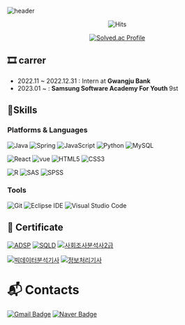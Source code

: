 <!-- 계속 수정할 예정입니다 :) -->
![header](https://capsule-render.vercel.app/api?type=Waving&color=gradient&height=150&section=header&text=LEE%20EUNSEONG&fontSize=40)

<!-- ![Top Langs](https://github-readme-stats.vercel.app/api/top-langs/?username=SeongLI&layout=compact&theme=dark) -->
<!-- ![SeongLI's GitHub stats](https://github-readme-stats.vercel.app/api?username=SeongLI&show_icons=true) -->

<div align="center">
 
![Hits](https://hits.seeyoufarm.com/api/count/incr/badge.svg?url=https%3A%2F%2Fgithub.com%2FSeongLI&count_bg=%23A7D982&title_bg=%23FFFFFF&icon=angellist.svg&icon_color=%231B09F2&title=hits&edge_flat=true)
</div>
<div align="center">
 
 [![Solved.ac Profile](http://mazassumnida.wtf/api/v2/generate_badge?boj=pro3069)](https://solved.ac/profile/pro3069)
 <!-- [![mazandi profile](http://mazandi.herokuapp.com/api?handle=pro3069&theme=dark)](https://solved.ac/profile/pro3069) -->
</div>

## 🎞 carrer
- 2022.11 ~ 2022.12.31 : Intern at <b width="30"> Gwangju Bank </b>
- 2023.01 ~ : <b width="30"> Samsung Software Academy For Youth </b> 9st

## 💪Skills
### Platforms & Languages
![Java](https://img.shields.io/badge/Java-007396.svg?&style=for-the-badge&logo=Java&logoColor=white)
![Spring](https://img.shields.io/badge/Spring-6DB33F.svg?&style=for-the-badge&logo=Spring&logoColor=white)
![JavaScript](https://img.shields.io/badge/JavaScript-F7DF1E.svg?&style=for-the-badge&logo=JavaScript&logoColor=white)
![Python](https://img.shields.io/badge/Python-3776AB.svg?&style=for-the-badge&logo=Python&logoColor=white)
![MySQL](https://img.shields.io/badge/MySQL-4479A1.svg?&style=for-the-badge&logo=MySQL&logoColor=white)

![React](https://img.shields.io/badge/React-4FC20D.svg?&style=for-the-badge&logo=React&logoColor=white)
![vue](https://img.shields.io/badge/vue.js-4FC08D.svg?&style=for-the-badge&logo=vue.js&logoColor=white)
![HTML5](https://img.shields.io/badge/HTML5-E34F26.svg?&style=for-the-badge&logo=HTML5&logoColor=white)
![CSS3](https://img.shields.io/badge/CSS3-1572B6.svg?&style=for-the-badge&logo=CSS3&logoColor=white)

![R](https://img.shields.io/badge/R-2962FF.svg?&style=for-the-badge&logo=R&logoColor=white)
![SAS](https://img.shields.io/badge/SAS-00A1E0.svg?&style=for-the-badge&logo=SAS&logoColor=white)
![SPSS](https://img.shields.io/badge/SPSS-007AAC.svg?&style=for-the-badge&logo=SPSS&logoColor=white)

### Tools
![Git](https://img.shields.io/badge/Git-232F3E.svg?&style=for-the-badge&logo=Git&logoColor=white)
![Eclipse IDE](https://img.shields.io/badge/Eclipse%20IDE-2C2255.svg?&style=for-the-badge&logo=Eclipse%20IDE&logoColor=white)
![Visual Studio Code](https://img.shields.io/badge/Visual%20Studio%20Code-007ACC.svg?&style=for-the-badge&logo=Visual%20Studio%20Code&logoColor=white)

## 📑 Certificate
[![ADSP](https://img.shields.io/badge/ADSP-0094F5.svg?&style=for-the-badge&logo=Java&logoColor=white)](https://www.dataq.or.kr/www/sub/a_06.do)
[![SQLD](https://img.shields.io/badge/SQLD-0099E5.svg?&style=for-the-badge&logo=Java&logoColor=white)](https://www.dataq.or.kr/www/sub/a_04.do)
[![사회조사분석사2급](https://img.shields.io/badge/사회조사분석사2급-008FC7.svg?&style=for-the-badge&logo=Java&logoColor=white)](https://kostat.go.kr/menu.es?mid=a10411010500)

[![빅데이터분석기사](https://img.shields.io/badge/빅데이터분석기사-5A45FF.svg?&style=for-the-badge&logo=Java&logoColor=white)](https://www.dataq.or.kr/www/sub/a_07.do)
[![정보처리기사](https://img.shields.io/badge/정보처리기사-7E4DD2.svg?&style=for-the-badge&logo=Java&logoColor=white)](https://www.q-net.or.kr/crf005.do?id=crf00503&jmCd=1320)

<!--
**데이터분석 준전문가** (20.01.10.)
- **SQL 개발자** (21.04.16.)
- **사회조사분석사 2급** (21.06.02.)
- **빅데이터분석기사** (2022.07.15.)
- **정보처리기사** (2022.09.02.) 
-->

# :mailbox_with_mail: Contacts
<!-- [![Tech Blog Badge](http://img.shields.io/badge/-Tech%20blog-black?style=flat-square&logo=github&link=https://soo-vely-dev.tistory.com/)](https://soo-vely-dev.tistory.com/) -->
[![Gmail Badge](https://img.shields.io/badge/Gmail-d14836?style=flat-square&logo=Gmail&logoColor=white&link=mailto:pro30343069@gmail.com)](mailto:pro30343069@gmail.com)
[![Naver Badge](https://img.shields.io/badge/Naver-03C75A?style=flat-square&logo=Naver&logoColor=white&link=mailto:pro3069@naver.com)](mailto:pro3069@naver.com)
